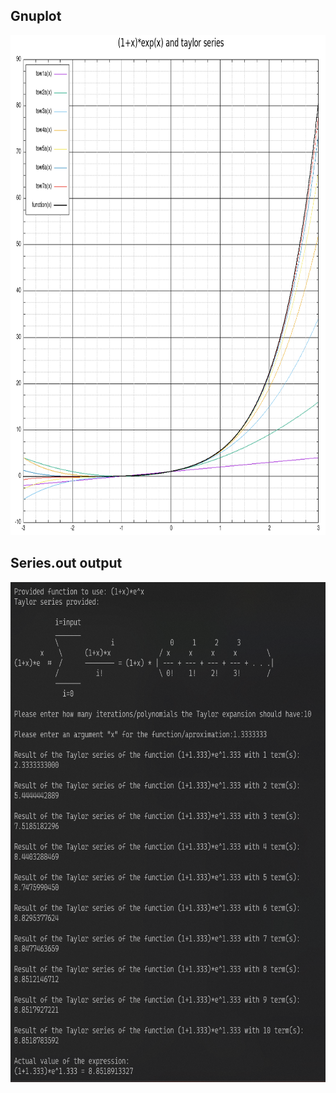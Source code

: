 ## Gnuplot
<img src="https://github.com/safewordteacup/RTR105/blob/main/Laboratory_assignments/LD1/functionplot.png" width="800" height="800" />

## Series.out output
<img src="https://github.com/safewordteacup/RTR105/blob/main/Laboratory_assignments/LD1/Series_out.png" width="800" height="800" />